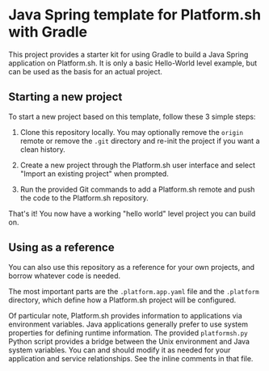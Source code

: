 # Java Spring template for Platform.sh with Gradle

This project provides a starter kit for using Gradle to build a Java Spring application on Platform.sh.  It is only a basic Hello-World level example, but can be used as the basis for an actual project.

## Starting a new project

To start a new project based on this template, follow these 3 simple steps:

1. Clone this repository locally.  You may optionally remove the `origin` remote or remove the `.git` directory and re-init the project if you want a clean history.
 
2. Create a new project through the Platform.sh user interface and select "Import an existing project" when prompted.

3. Run the provided Git commands to add a Platform.sh remote and push the code to the Platform.sh repository.

That's it!  You now have a working "hello world" level project you can build on.

## Using as a reference

You can also use this repository as a reference for your own projects, and borrow whatever code is needed. 

The most important parts are the `.platform.app.yaml` file and the `.platform` directory, which define how a Platform.sh project will be configured.

Of particular note, Platform.sh provides information to applications via environment variables.  Java applications generally prefer to use system properties for defining runtime information.  The provided `platformsh.py` Python script provides a bridge between the Unix environment and Java system variables.  You can and should modify it as needed for your application and service relationships.  See the inline comments in that file.

